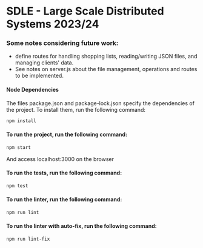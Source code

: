 # SDLE - Large Scale Distributed Systems 2023/24

### Some notes considering future work:
- define routes for handling shopping lists, reading/writing JSON files, and managing clients' data.
- See notes on server.js about the file management, operations and routes to be implemented.

#### Node Dependencies
The files package.json and package-lock.json specify the dependencies of the project. To install them, run the following command:

```bash
npm install
```

#### To run the project, run the following command:

```bash
npm start
```
And access localhost:3000 on the browser

#### To run the tests, run the following command:

```bash
npm test
```

#### To run the linter, run the following command:

```bash
npm run lint
```

#### To run the linter with auto-fix, run the following command:

```bash
npm run lint-fix
```